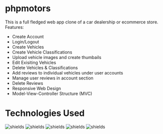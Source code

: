# phpmotors

This is a full fledged web app clone of a car dealership or ecommerce store. Features:
<ul>
  <li>Create Account</li>
  <li>Login/Logout</li>
  <li>Create Vehicles</li>
  <li>Create Vehicle Classifications</li>
  <li>Upload vehicle images and create thumbails</li>
  <li>Edit Exisiting Vehicles</li>
  <li>Delete Vehicles & Classifications</li>
  <li>Add reviews to individual vehicles under user accounts</li>
  <li>Manage user reviews in account section</li>
  <li>Delete Reviews</li>
  <li>Responsive Web Design</li>
  <li>Model-View-Controller Structure (MVC)</li>
</ul>

# Technologies Used

![shields](https://img.shields.io/badge/HTML5-E34F26?style=for-the-badge&logo=html5&logoColor=white)
![shields](https://img.shields.io/badge/CSS3-1572B6?style=for-the-badge&logo=css3&logoColor=white)
![shields](https://img.shields.io/badge/JavaScript-323330?style=for-the-badge&logo=javascript&logoColor=F7DF1E)
![shields](https://img.shields.io/badge/PHP-777BB4?style=for-the-badge&logo=php&logoColor=white)
![shields](https://img.shields.io/badge/MySQL-005C84?style=for-the-badge&logo=mysql&logoColor=white)
